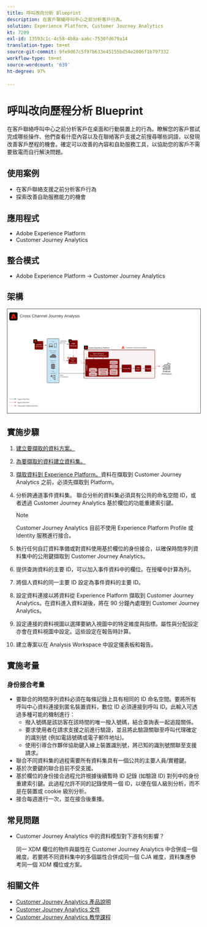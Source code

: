 ```yaml
---
title: 呼叫改向分析 Blueprint
description: 在客戶聯絡呼叫中心之前分析客戶行為。
solution: Experience Platform, Customer Journey Analytics
kt: 7209
exl-id: 13593c1c-4c58-4b8a-aa6c-7530fd679a14
translation-type: tm+mt
source-git-commit: 9fe9d67c5f97b633e45155bd54e2006f1b797332
workflow-type: tm+mt
source-wordcount: '639'
ht-degree: 97%

---
```


# 呼叫改向歷程分析 Blueprint

在客戶聯絡呼叫中心之前分析客戶在桌面和行動裝置上的行為。瞭解您的客戶嘗試完成哪些操作、他們查看什麼內容以及在聯絡客戶支援之前搜尋哪些詞語，以發現改善客戶歷程的機會。確定可以改善的內容和自助服務工具，以協助您的客戶不需要致電而自行解決問題。

## 使用案例

* 在客戶聯絡支援之前分析客戶行為
* 探索改善自助服務能力的機會

## 應用程式

* Adobe Experience Platform
* Customer Journey Analytics

## 整合模式

* Adobe Experience Platform → Customer Journey Analytics

## 架構

<img src="assets/CJA.svg" alt="Customer Journey Analytics Blueprint 的參考架構" style="border:1px solid #4a4a4a" />

## 實施步驟

1. [建立要擷取的資料方案。](https://experienceleague.adobe.com/docs/platform-learn/tutorials/schemas/create-a-schema.html)
1. [為要擷取的資料建立資料集。](https://experienceleague.adobe.com/docs/platform-learn/tutorials/data-ingestion/create-datasets-and-ingest-data.html)
1. [擷取資料到 Experience Platform。](https://experienceleague.adobe.com/?recommended=ExperiencePlatform-D-1-2020.1.dataingestion)資料在擷取到 Customer Journey Analytics 之前，必須先擷取到 Platform。
1. 分析跨通道事件資料集。
聯合分析的資料集必須具有公共的命名空間 ID，或者透過 Customer Journey Analytics 基於欄位的功能重建索引鍵。 

   >[!NOTE]
   >
   >Customer Journey Analytics 目前不使用 Experience Platform Profile 或 Identity 服務進行接合。

1. 執行任何自訂資料準備或對資料使用基於欄位的身份接合，以確保時間序列資料集中的公用鍵擷取到 Customer Journey Analytics。
1. 提供查詢資料的主要 ID，可以加入事件資料中的欄位。在授權中計算為列。
1. 將個人資料的同一主要 ID 設定為事件資料的主要 ID。
1. 設定資料連接以將資料從 Experience Platform 擷取到 Customer Journey Analytics。在資料進入資料湖後，將在 90 分鐘內處理到 Customer Journey Analytics。
1. 設定連接的資料視圖以選擇要納入視圖中的特定維度與指標。屬性與分配設定亦會在資料視圖中設定。這些設定在報告時計算。
1. 建立專案以在 Analysis Workspace 中設定儀表板和報告。

## 實施考量

### 身份接合考量

* 要聯合的時間序列資料必須在每條記錄上具有相同的 ID 命名空間。要將所有呼叫中心資料連接到匿名裝置資料，數位 ID 必須連接到呼叫 ID。此輸入可透過多種可能的機制進行：
   * 撥入號碼是該訪客在該時間的唯一撥入號碼，結合查詢表一起追蹤關係。
   * 要求使用者在請求支援之前進行驗證，並且將此驗證關聯至呼叫代理確定的識別號 (例如電話號碼或電子郵件地址)。
   * 使用引導合作夥伴協助鍵入線上裝置識別號，將已知的識別號關聯至支援請求。
* 聯合不同資料集的過程需要所有資料集具有一個公共的主要人員/實體鍵。
* 基於次要鍵的聯合目前不受支援。
* 基於欄位的身份接合過程允許根據後續暫時 ID 記錄 (如驗證 ID) 對列中的身份重建索引鍵。此過程允許不同的記錄使用一個 ID，以便在個人級別分析，而不是在裝置或 cookie 級別分析。
* 接合每週進行一次，並在接合後重播。

## 常見問題

* Customer Journey Analytics 中的資料模型對下游有何影響？

   同一 XDM 欄位的物件與屬性在 Customer Journey Analytics 中合併成一個維度。若要將不同資料集中的多個屬性合併成同一個 CJA 維度，資料集應參考同一個 XDM 欄位或方案。

## 相關文件

* [Customer Journey Analytics 產品說明](https://helpx.adobe.com/tw/legal/product-descriptions/customer-journey-analytics.html)
* [Customer Journey Analytics 文件](https://experienceleague.adobe.com/docs/customer-journey-analytics.html?lang=zh-Hant)
* [Customer Journey Analytics 教學課程](https://experienceleague.adobe.com/docs/customer-journey-analytics-learn/tutorials/overview.html?lang=zh-Hant)
